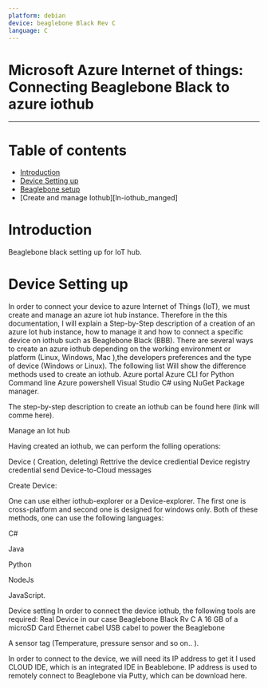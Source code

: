 ```yaml
---
platform: debian
device: beaglebone Black Rev C
language: C
---
```


Microsoft Azure Internet of things: Connecting Beaglebone Black to azure iothub
===
---

# Table of contents

-   [Introduction](#Introduction)
-   [Device Setting up](#DeviceSettingup)
-   [Beaglebone setup][lnk-beaglebone_azureiot_connect]
-   [Create and manage Iothub][ln-iothub_manged]

<a name="Introduction"></a>
# Introduction
Beaglebone black setting up for IoT hub. 

<a name="DeviceSettingup"></a>
 # Device Setting up

In  order to connect your device to  azure Internet of Things (IoT), we must create and manage an azure iot hub instance. Therefore in the this documentation, I will explain a Step-by-Step description of  a creation of an  azure Iot hub instance, how to manage it and how to connect a specific device on iothub such as Beaglebone Black (BBB).
There are several ways to create an azure iothub depending on the working environment or platform (Linux, Windows, Mac ),the developers preferences and the type of device (Windows or Linux). The following list  Will show the difference methods used to create an iothub.
Azure portal
Azure CLI  for Python Command line
Azure powershell
Visual Studio C# using NuGet Package manager.

The step-by-step description to create an iothub can be found  here (link will comme here).

Manage an Iot hub

Having created an iothub, we can perform the folling operations:

Device ( Creation, deleting)
Rettrive the device crediential
Device registry credential 
send Device-to-Cloud messages 

Create Device:

One can use either iothub-explorer or a Device-explorer. The first one is cross-platform and second one is designed for windows only. Both of these methods, one can use the following languages:

C#

Java

Python

NodeJs

JavaScript.


Device setting
In order to connect the device iothub, the following tools are required:
Real Device in our case Beaglebone Black Rv C
A  16 GB of a microSD Card
Ethernet cabel
USB cabel to power the Beaglebone

A sensor tag (Temperature, pressure sensor and so on.. ).

In order to connect to the device, we will need its IP address to get it I used CLOUD IDE, which is an integrated IDE in Beablebone. IP address is used to remotely connect to Beaglebone via Putty, which can be download here.








[lnk-beaglebone_azureiot_connect]: ./beaglebone_azureiot_connect.md 

